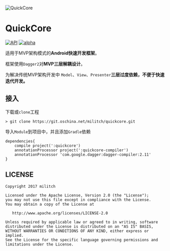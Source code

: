 
![QuickCore](http://omkx1cfwq.bkt.clouddn.com/quick-core-logo.png)

# QuickCore

[![API](https://img.shields.io/badge/API-15%2B-blue.svg)](https://android-arsenal.com/api?level=15#l15)
[![alpha](https://img.shields.io/badge/alpha-1.0.0-blue.svg)]()

适用于MVP架构模式的**Android快速开发框架**。

框架使用`Dagger2`对**MVP三层解耦设计**。

为解决传统MVP架构开发中 `Model`、`View`、`Presenter`**三层过度依赖，不便于快速迭代开发。**

## 接入

下载或`clone`工程

```
> git clone https://git.oschina.net/militch/quickcore.git
```

导入`Module`到项目中，并且添加`Gradle`依赖

```
dependencies{
    compile project(':quickcore')
    annotationProcessor project(':quickcore-compiler')
    annotationProcessor 'com.google.dagger:dagger-compiler:2.11'
}
```

## LICENSE
    Copyright 2017 militch

    Licensed under the Apache License, Version 2.0 (the "License");
    you may not use this file except in compliance with the License.
    You may obtain a copy of the License at

       http://www.apache.org/licenses/LICENSE-2.0

    Unless required by applicable law or agreed to in writing, software
    distributed under the License is distributed on an "AS IS" BASIS,
    WITHOUT WARRANTIES OR CONDITIONS OF ANY KIND, either express or implied.
    See the License for the specific language governing permissions and
    limitations under the License.
